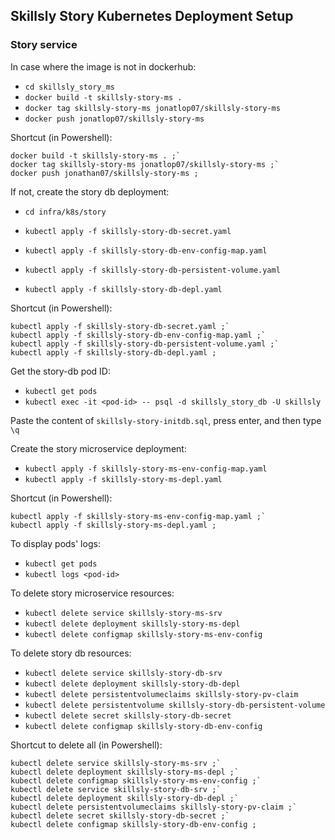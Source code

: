 ## Skillsly Story Kubernetes Deployment Setup
### Story service

In case where the image is not in dockerhub:
- `cd skillsly_story_ms`
- `docker build -t skillsly-story-ms .`
- `docker tag skillsly-story-ms jonatlop07/skillsly-story-ms`
- `docker push jonatlop07/skillsly-story-ms`

Shortcut (in Powershell):

```
docker build -t skillsly-story-ms . ;`
docker tag skillsly-story-ms jonatlop07/skillsly-story-ms ;`
docker push jonathan07/skillsly-story-ms ;
```

If not, create the story db deployment:
- `cd infra/k8s/story`

- `kubectl apply -f skillsly-story-db-secret.yaml`
- `kubectl apply -f skillsly-story-db-env-config-map.yaml`
- `kubectl apply -f skillsly-story-db-persistent-volume.yaml`
- `kubectl apply -f skillsly-story-db-depl.yaml`

Shortcut (in Powershell):

```
kubectl apply -f skillsly-story-db-secret.yaml ;`
kubectl apply -f skillsly-story-db-env-config-map.yaml ;`
kubectl apply -f skillsly-story-db-persistent-volume.yaml ;`
kubectl apply -f skillsly-story-db-depl.yaml ;
```

Get the story-db pod ID:

- `kubectl get pods`
- `kubectl exec -it <pod-id> -- psql -d skillsly_story_db -U skillsly`

Paste the content of `skillsly-story-initdb.sql`, press enter, and then type `\q`

Create the story microservice deployment:

- `kubectl apply -f skillsly-story-ms-env-config-map.yaml`
- `kubectl apply -f skillsly-story-ms-depl.yaml`

Shortcut (in Powershell):

```
kubectl apply -f skillsly-story-ms-env-config-map.yaml ;`
kubectl apply -f skillsly-story-ms-depl.yaml ;
```

To display pods' logs:

- `kubectl get pods`
- `kubectl logs <pod-id>`

To delete story microservice resources:

- `kubectl delete service skillsly-story-ms-srv`
- `kubectl delete deployment skillsly-story-ms-depl`
- `kubectl delete configmap skillsly-story-ms-env-config`

To delete story db resources:

- `kubectl delete service skillsly-story-db-srv`
- `kubectl delete deployment skillsly-story-db-depl`
- `kubectl delete persistentvolumeclaims skillsly-story-pv-claim`
- `kubectl delete persistentvolume skillsly-story-db-persistent-volume`
- `kubectl delete secret skillsly-story-db-secret`
- `kubectl delete configmap skillsly-story-db-env-config`

Shortcut to delete all (in Powershell):

```
kubectl delete service skillsly-story-ms-srv ;`
kubectl delete deployment skillsly-story-ms-depl ;`
kubectl delete configmap skillsly-story-ms-env-config ;`
kubectl delete service skillsly-story-db-srv ;`
kubectl delete deployment skillsly-story-db-depl ;`
kubectl delete persistentvolumeclaims skillsly-story-pv-claim ;`
kubectl delete secret skillsly-story-db-secret ;`
kubectl delete configmap skillsly-story-db-env-config ; 
```
